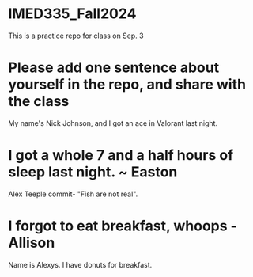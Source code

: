 # IMED335_Fall2024
This is a practice repo for class on Sep. 3

# Please add one sentence about yourself in the repo, and share with the class


My name's Nick Johnson, and I got an ace in Valorant last night.






# I got a whole 7 and a half hours of sleep last night. ~ Easton



Alex Teeple commit- "Fish are not real".




# I forgot to eat breakfast, whoops - Allison

Name is Alexys. I have donuts for breakfast.
